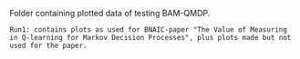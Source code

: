 Folder containing plotted data of testing BAM-QMDP.

    Run1: contains plots as used for BNAIC-paper "The Value of Measuring in Q-learning for Markov Decision Processes", plus plots made but not used for the paper.
    